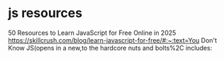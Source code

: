 # js resources
50 Resources to Learn JavaScript for Free Online in 2025 https://skillcrush.com/blog/learn-javascript-for-free/#:~:text=You Don't Know JS(opens in a new,to the hardcore nuts and bolts%2C includes:
